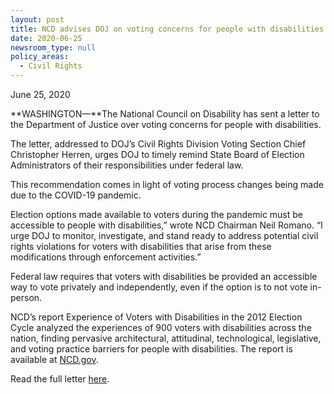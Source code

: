 ```yaml
---
layout: post
title: NCD advises DOJ on voting concerns for people with disabilities
date: 2020-06-25
newsroom_type: null
policy_areas:
  - Civil Rights
---
```

June 25, 2020

**WASHINGTON—**The National Council on Disability has sent a letter to the Department of Justice over voting concerns for people with disabilities.

The letter, addressed to DOJ’s Civil Rights Division Voting Section Chief Christopher Herren, urges DOJ to timely remind State Board of Election Administrators of their responsibilities under federal law.

This recommendation comes in light of voting process changes being made due to the COVID-19 pandemic.

Election options made available to voters during the pandemic must be accessible to people with disabilities,” wrote NCD Chairman Neil Romano. “I urge DOJ to monitor, investigate, and stand ready to address potential civil rights violations for voters with disabilities that arise from these modifications through enforcement activities.”

Federal law requires that voters with disabilities be provided an accessible way to vote privately and independently, even if the option is to not vote in-person.

NCD’s report Experience of Voters with Disabilities in the 2012 Election Cycle analyzed the experiences of 900 voters with disabilities across the nation, finding pervasive architectural, attitudinal, technological, legislative, and voting practice barriers for people with disabilities. The report is available at [NCD.gov](https://ncd.gov/publications/2013/10242013).

Read the full letter [here](https://ncd.gov/publications/2020/ncd-letter-doj-voting-concerns).